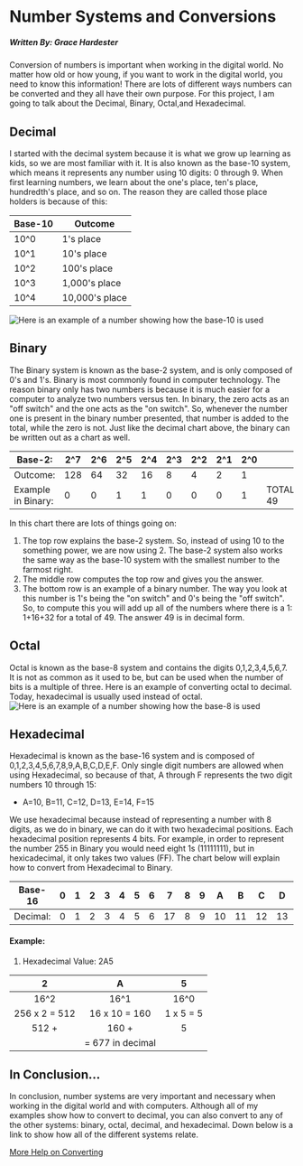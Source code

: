 # Number Systems and Conversions

##### Written By: Grace Hardester

Conversion of numbers is important when working in the digital world. No matter how old or how young, if you want to work in the digital world, you need to know this information! There are lots of different ways numbers can be converted and they all have their own purpose. For this project, I am going to talk about the Decimal, Binary, Octal,and Hexadecimal.  

## Decimal

I started with the decimal system because it is what we grow up learning as kids, so we are most familiar with it. It is also known as the base-10 system, which means it represents any number using 10 digits: 0 through 9. When first learning numbers, we learn about the one's place, ten's place, hundredth's place, and so on. The reason they are called those place holders is because of this: 


| Base-10 | Outcome          |
|---------|------------------|
|   10^0  |   1's place      | 
|   10^1  |   10's place     | 
|   10^2  |   100's place    |  
|   10^3  |   1,000's place  | 
|   10^4  |   10,000's place |

![Here is an example of a number showing how the base-10 is used](https://slideplayer.com/slide/6839307/23/images/4/Decimal+Numbering+System.jpg)

## Binary
The Binary system is known as the base-2 system, and is only composed of 0's and 1's. Binary is most commonly found in computer technology. The reason binary only has two numbers is because it is much easier for a computer to analyze two numbers versus ten. In binary, the zero acts as an "off switch" and the one acts as the "on switch". So, whenever the number one is present in the binary number presented, that number is added to the total, while the zero is not. Just like the decimal chart above, the binary can be written out as a chart as well. 

| Base-2:             | 2^7 | 2^6 | 2^5 | 2^4 | 2^3 | 2^2 | 2^1 | 2^0 |           |
|---------------------|-----|-----|-----|-----|-----|-----|-----|-----|-----------|
| Outcome:            | 128 | 64  | 32  | 16  | 8   | 4   | 2   | 1   |           |
| Example in Binary:  | 0   | 0   | 1   | 1   | 0   | 0   | 0   | 1   | TOTAL: 49 |

In this chart there are lots of things going on:
1. The top row explains the base-2 system. So, instead of using 10 to the something power, we are now using 2. The base-2 system also works the same way as the base-10 system with the smallest number to the farmost right. 
2. The middle row computes the top row and gives you the answer.
3. The bottom row is an example of a binary number. The way you look at this number is 1's being the "on switch" and 0's being the "off switch". So, to compute this you will add up all of the numbers where there is a 1: 1+16+32 for a total of 49. The answer 49 is in decimal form. 

## Octal
Octal is known as the base-8 system and contains the digits 0,1,2,3,4,5,6,7. It is not as common as it used to be, but can be used when the number of bits is a multiple of three. Here is an example of converting octal to decimal. Today, hexadecimal is usually used instead of octal.
![Here is an example of a number showing how the base-8 is used](https://media.geeksforgeeks.org/wp-content/uploads/octToDec.png)

## Hexadecimal
Hexadecimal is known as the base-16 system and is composed of 0,1,2,3,4,5,6,7,8,9,A,B,C,D,E,F. Only single digit numbers are allowed when using Hexadecimal, so because of that, A through F represents the two digit numbers 10 through 15: 
* A=10, B=11, C=12, D=13, E=14, F=15

We use hexadecimal because instead of representing a number with 8 digits, as we do in binary, we can do it with two hexadecimal positions. Each hexadecimal position represents 4 bits. For example, in order to represent the number 255 in Binary you would need eight 1s (11111111), but in hexicadecimal, it only takes two values (FF). The chart below will explain how to convert from Hexadecimal to Binary.

| Base-16  | 0 | 1 | 2 | 3 | 4 | 5 | 6 | 7  | 8 | 9 | A  | B  | C  | D  | E  | F  |
|----------|---|---|---|---|---|---|---|----|---|---|----|----|----|----|----|----|
| Decimal: | 0 | 1 | 2 | 3 | 4 | 5 | 6 | 17 | 8 | 9 | 10 | 11 | 12 | 13 | 14 | 15 |

#### Example:
1. Hexadecimal Value: 2A5

|       2       |         A        |     5     |
|:-------------:|:----------------:|:---------:|
|      16^2     |       16^1       |    16^0   |
| 256 x 2 = 512 |   16 x 10 = 160  | 1 x 5 = 5 |
|     512 +     |      160 +       |     5     |
|               | = 677 in decimal |           |



## In Conclusion...
In conclusion, number systems are very important and necessary when working in the digital world and with computers. Although all of my examples show how to convert to decimal, you can also convert to any of the other systems: binary, octal, decimal, and hexadecimal. Down below is a link to show how all of the different systems relate. 

[More Help on Converting](https://www.tutorialspoint.com/computer_logical_organization/number_system_conversion.htm)
